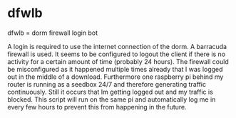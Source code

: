 # dfwlb
dfwlb = dorm firewall login bot

A login is required to use the internet connection of the dorm. A barracuda firewall is used. It seems to be configured to logout the client if there is no activity for a certain amount of time (probably 24 hours). The firewall could be misconfigured as it happened multiple times already that I was logged out in the middle of a download. Furthermore one raspberry pi behind my router is running as a seedbox 24/7 and therefore generating traffic continuously. Still it occurs that Im getting logged out and my traffic is blocked. This script will run on the same pi and automatically log me in every few hours to prevent this from happening in the future.
